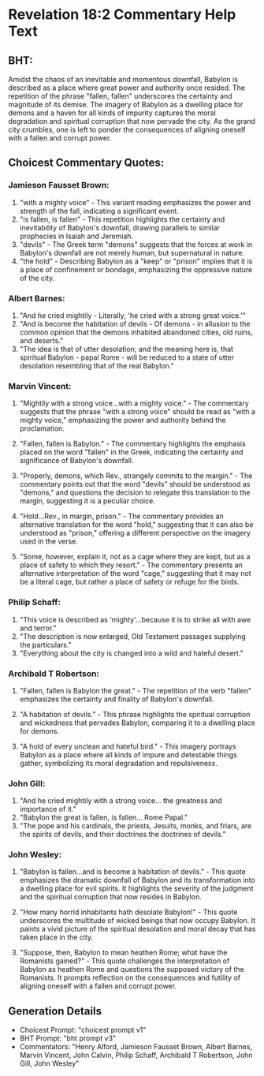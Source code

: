 # Revelation 18:2 Commentary Help Text

## BHT:
Amidst the chaos of an inevitable and momentous downfall, Babylon is described as a place where great power and authority once resided. The repetition of the phrase "fallen, fallen" underscores the certainty and magnitude of its demise. The imagery of Babylon as a dwelling place for demons and a haven for all kinds of impurity captures the moral degradation and spiritual corruption that now pervade the city. As the grand city crumbles, one is left to ponder the consequences of aligning oneself with a fallen and corrupt power.

## Choicest Commentary Quotes:
### Jamieson Fausset Brown:
1. "with a mighty voice" - This variant reading emphasizes the power and strength of the fall, indicating a significant event.
2. "is fallen, is fallen" - This repetition highlights the certainty and inevitability of Babylon's downfall, drawing parallels to similar prophecies in Isaiah and Jeremiah.
3. "devils" - The Greek term "demons" suggests that the forces at work in Babylon's downfall are not merely human, but supernatural in nature.
4. "the hold" - Describing Babylon as a "keep" or "prison" implies that it is a place of confinement or bondage, emphasizing the oppressive nature of the city.

### Albert Barnes:
1. "And he cried mightily - Literally, 'he cried with a strong great voice.'"
2. "And is become the habitation of devils - Of demons - in allusion to the common opinion that the demons inhabited abandoned cities, old ruins, and deserts."
3. "The idea is that of utter desolation; and the meaning here is, that spiritual Babylon - papal Rome - will be reduced to a state of utter desolation resembling that of the real Babylon."

### Marvin Vincent:
1. "Mightily with a strong voice...with a mighty voice." - The commentary suggests that the phrase "with a strong voice" should be read as "with a mighty voice," emphasizing the power and authority behind the proclamation.

2. "Fallen, fallen is Babylon." - The commentary highlights the emphasis placed on the word "fallen" in the Greek, indicating the certainty and significance of Babylon's downfall.

3. "Properly, demons, which Rev., strangely commits to the margin." - The commentary points out that the word "devils" should be understood as "demons," and questions the decision to relegate this translation to the margin, suggesting it is a peculiar choice.

4. "Hold...Rev., in margin, prison." - The commentary provides an alternative translation for the word "hold," suggesting that it can also be understood as "prison," offering a different perspective on the imagery used in the verse.

5. "Some, however, explain it, not as a cage where they are kept, but as a place of safety to which they resort." - The commentary presents an alternative interpretation of the word "cage," suggesting that it may not be a literal cage, but rather a place of safety or refuge for the birds.

### Philip Schaff:
1. "This voice is described as 'mighty'...because it is to strike all with awe and terror."
2. "The description is now enlarged, Old Testament passages supplying the particulars."
3. "Everything about the city is changed into a wild and hateful desert."

### Archibald T Robertson:
1. "Fallen, fallen is Babylon the great." - The repetition of the verb "fallen" emphasizes the certainty and finality of Babylon's downfall.

2. "A habitation of devils." - This phrase highlights the spiritual corruption and wickedness that pervades Babylon, comparing it to a dwelling place for demons.

3. "A hold of every unclean and hateful bird." - This imagery portrays Babylon as a place where all kinds of impure and detestable things gather, symbolizing its moral degradation and repulsiveness.

### John Gill:
1. "And he cried mightily with a strong voice... the greatness and importance of it."
2. "Babylon the great is fallen, is fallen... Rome Papal."
3. "The pope and his cardinals, the priests, Jesuits, monks, and friars, are the spirits of devils, and their doctrines the doctrines of devils."

### John Wesley:
1. "Babylon is fallen...and is become a habitation of devils." - This quote emphasizes the dramatic downfall of Babylon and its transformation into a dwelling place for evil spirits. It highlights the severity of the judgment and the spiritual corruption that now resides in Babylon.

2. "How many horrid inhabitants hath desolate Babylon!" - This quote underscores the multitude of wicked beings that now occupy Babylon. It paints a vivid picture of the spiritual desolation and moral decay that has taken place in the city.

3. "Suppose, then, Babylon to mean heathen Rome; what have the Romanists gained?" - This quote challenges the interpretation of Babylon as heathen Rome and questions the supposed victory of the Romanists. It prompts reflection on the consequences and futility of aligning oneself with a fallen and corrupt power.


## Generation Details
- Choicest Prompt: "choicest prompt v1"
- BHT Prompt: "bht prompt v3"
- Commentators: "Henry Alford, Jamieson Fausset Brown, Albert Barnes, Marvin Vincent, John Calvin, Philip Schaff, Archibald T Robertson, John Gill, John Wesley"
